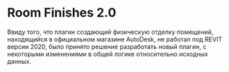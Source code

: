 # Room Finishes 2.0
Ввиду того, что плагин создающий физическую отделку помещений, находящийся в официальном магазине AutoDesk, не работал под REVIT версии  2020, было принято решение разработать новый плагин, с некоторыми изменениями в общей логике относительно исходных данных.

